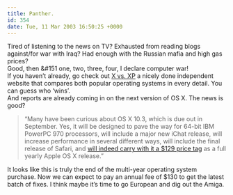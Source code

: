 ```yaml
---
title: Panther.
id: 354
date: Tue, 11 Mar 2003 16:50:25 +0000
---
```


Tired of listening to the news on TV? Exhausted from reading blogs against/for war with Iraq? Had enough with the Russian mafia and high gas prices?  
 Good, then &#151 one, two, three, four, I declare computer war!  
 If you haven’t already, go check out [X vs. XP](http://www.xvsxp.com/final-score/) a nicely done independent website that compares both popular operating systems in every detail. You can guess who ‘wins’.  
 And reports are already coming in on the next version of OS X. The news is good?

> “Many have been curious about OS X 10.3, which is due out in September. Yes, it will be designed to pave the way for 64-bit IBM PowerPC 970 processors, will include a major new iChat release, will increase performance in several different ways, will include the final release of Safari, and [will indeed carry with it a $129 price tag](http://www.macosrumors.com) as a full yearly Apple OS X release.”

It looks like this is truly the end of the multi-year operating system purchase. Now we can expect to pay an annual fee of $130 to get the latest batch of fixes. I think maybe it’s time to go European and dig out the Amiga.



